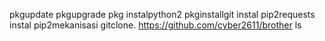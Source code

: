pkgupdate
pkgupgrade
pkg instalpython2
pkginstallgit
instal pip2requests
instal pip2mekanisasi
gitclone. https://github.com/cyber2611/brother
ls
